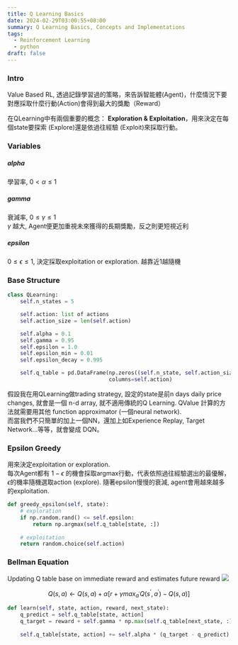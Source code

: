 ```yaml
---
title: Q Learning Basics
date: 2024-02-29T03:00:55+08:00
summary: Q Learning Basics, Concepts and Implementations
tags:
  - Reinforcement Learning
  - python
draft: false
---
```

### Intro
Value Based RL, 透過記錄學習過的策略，來告訴智能體(Agent)，什麼情況下要對應採取什麼行動(Action)會得到最大的獎勵（Reward） 

在QLearning中有兩個重要的概念： **Exploration & Exploitation**，用來決定在每個state要探索 (Explore)還是依過往經驗 (Exploit)來採取行動。

### Variables
##### alpha
學習率, $0<\alpha\leq1$
##### gamma
衰減率, $0\leq\gamma\leq1$  
$\gamma$ 越大, Agent便更加重視未來獲得的長期獎勵，反之則更短視近利

##### epsilon
$0\leq\epsilon\leq1$, 決定採取exploitation  or exploration. 越靠近1越隨機


### Base Structure
```python
class QLearning:
	self.n_states = 5

	self.action: list of actions
	self.action_size = len(self.action)

	self.alpha = 0.1
	self.gamma = 0.95
	self.epsilon = 1.0
	self.epsilon_min = 0.01
	self.epsilon_decay = 0.995

	self.q_table = pd.DataFrame(np.zeros((self.n_state, self.action_size)),
								columns=self.action)
```

假設我在用QLearning做trading strategy, 設定的state是前n days daily price changes, 就會是一個 n-d array, 就不適用傳統的Q Learning. QValue 計算的方法就需要用其他 function approximator (一個neural network).  
而當我們不只簡單的加上一個NN，還加上如Experience Replay, Target Network...等等，就會變成 DQN。
### Epsilon Greedy
用來決定exploitation or exploration.  
每次Agent都有 $1-\epsilon$ 的機會採取argmax行動，代表依照過往經驗選出的最優解，$\epsilon$的機率隨機選取action (explore). 隨著epsilon慢慢的衰減, agent會用越來越多的exploitation.   
```python
def greedy_epsilon(self, state):
    # exploration
    if np.random.rand() <= self.epsilon:
		return np.argmax(self.q_table[state, :])    
        
    # exploitation
    return random.choice(self.action)
```

### Bellman Equation
Updating Q table base on immediate reward and estimates future reward
![](../../images/qvalue.png)  

$$
Q(s, a) \gets Q(s, a) + \alpha[r + \gamma max_{a^{\prime}} Q(s^{\prime}, a^{\prime}) - Q(s, a)]
$$
```python
def learn(self, state, action, reward, next_state):
    q_predict = self.q_table[state, action]
    q_target = reward + self.gamma * np.max(self.q_table[next_state, :])
       
    self.q_table[state, action] += self.alpha * (q_target - q_predict)
```